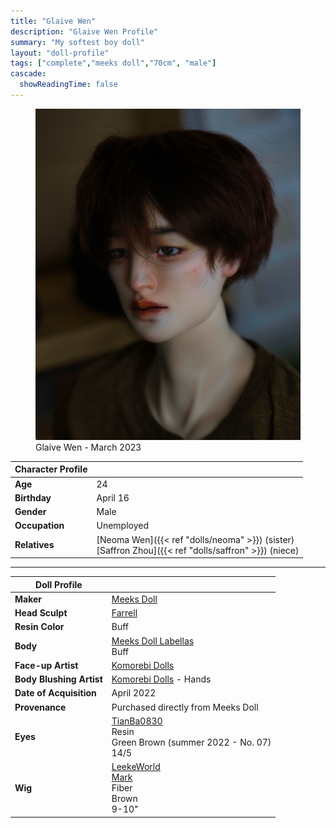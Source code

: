 ```yaml
---
title: "Glaive Wen"
description: "Glaive Wen Profile"
summary: "My softest boy doll"
layout: "doll-profile"
tags: ["complete","meeks doll","70cm", "male"]
cascade:
  showReadingTime: false
---
```

<div class="flex gap-4 flex-row flex-wrap">
  <div><figure><img src="glaive-talking.png" class="doll-profile-img" alt="A male doll with auburn brown hair and a brown olive colored shirt" width="500"><figcaption>Glaive Wen - March 2023</figcaption></figure></div>
  <div>

| Character Profile | |
| ----- | ---|
| **Age** | 24 |
| **Birthday** | April 16 |
| **Gender** | Male |
| **Occupation** | Unemployed |
| **Relatives** | [Neoma Wen]({{< ref "dolls/neoma" >}}) (sister) <br> [Saffron Zhou]({{< ref "dolls/saffron" >}}) (niece)|

---

| Doll Profile | |
| ----- | ---|
| **Maker** | [Meeks Doll](https://www.meeksdoll.com/) |
| **Head Sculpt** | [Farrell](https://www.meeksdoll.com/product-page/meeksdoll-farrell) |
| **Resin Color** | Buff |
| **Body** | [Meeks Doll Labellas](https://www.meeksdoll.com/product-page/meeksdoll-labellas-boy) <br> Buff |
| **Face-up Artist** | [Komorebi Dolls](https://komorebidolls.com/)|
| **Body Blushing Artist** | [Komorebi Dolls](https://komorebidolls.com/) - Hands |
| **Date of Acquisition** | April 2022 |
| **Provenance** | Purchased directly from Meeks Doll |
| **Eyes** | [TianBa0830](https://www.instagram.com/tianba0830/) <br> Resin <br> Green Brown (summer 2022 - No. 07) <br> 14/5 |
| **Wig** | [LeekeWorld](http://en.leekeworld.com/) <br> [Mark](http://en.leekeworld.com/product/mark/1730/?cate_no=54&display_group=1) <br> Fiber <br> Brown <br> 9-10" |

  </div>
</div>